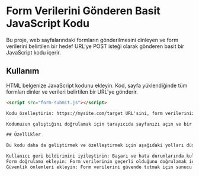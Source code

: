 # Form Verilerini Gönderen Basit JavaScript Kodu

Bu proje, web sayfalarındaki formların gönderilmesini dinleyen ve form verilerini belirtilen bir hedef URL'ye POST isteği olarak gönderen basit bir JavaScript kodu içerir.

## Kullanım

HTML belgenize JavaScript kodunu ekleyin. Kod, sayfa yüklendiğinde tüm formları dinler ve verileri belirtilen bir URL'ye gönderir.

```html
<script src="form-submit.js"></script>

Kodu özelleştirin: https://mysite.com/target URL'sini, form verilerinizi almak istediğiniz hedef URL'siyle değiştirin.

Kodunuzun çalıştığını doğrulamak için tarayıcıda sayfanızı açın ve bir form göndermeyi deneyin. Konsolunuzu (F12 tuşuna basarak) kontrol ederek gönderilen mesajları görebilirsiniz.

## Özellikler

Bu kodu daha da geliştirmek ve özelleştirmek için aşağıdaki yolları düşünebilirsiniz:

Kullanıcı geri bildirimini iyileştirin: Başarı ve hata durumlarında kullanıcıya daha açıklayıcı mesajlar gösterin.
Form doğrulama ekleyin: Form verilerinin geçerli olduğunu doğrulamak için ek kontroller ekleyin.
Güvenlik önlemleri ekleyin: Form verilerini güvende tutmak için sunucu tarafında güvenlik önlemleri ekleyin.

